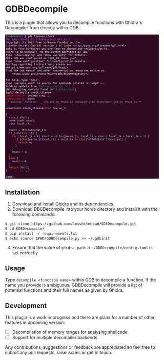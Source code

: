 # GDBDecompile
This is a plugin that allows you to decompile functions with Ghidra's Decompiler from directly within GDB.

![screenshot](images/screenshot.png)

## Installation
1. Download and install [Ghidra](https://ghidra-sre.org/) and its dependencies.
2. Download DBGDecompile into your home directory and install it with the following commands:
```
$ git clone https://github.com/leowhitehead/GDBDecompile.git
$ cd GDBDecompile/
$ pip install -r requirements.txt
$ echo source $PWD/GDBDecompile.py >> ~/.gdbinit
```
3. Ensure that the value of `ghidra_path` in `~/GDBDecompile/config.toml` is set correctly

## Usage
Type `decompile <function name>` within GDB to decompile a function. If the name you provide is ambiguous, GDBDecompile will provide a list of potential functions and their full names as given by Ghidra.

## Development

This plugin is a work in progress and there are plans for a number of other features in upcoming version:
- [ ] Decompilation of memory ranges for analysing shellcode
- [ ] Support for multiple decompiler backends

Any contributions, suggestions or feedback are appreciated so feel free to submit any pull requests, raise issues or get in touch.